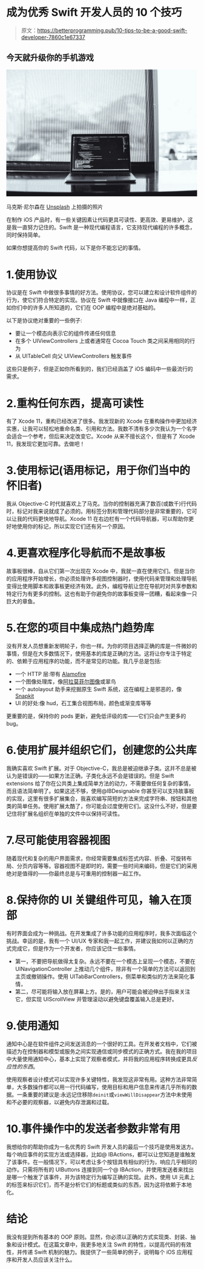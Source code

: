 # 成为优秀 Swift 开发人员的 10 个技巧

> 原文：<https://betterprogramming.pub/10-tips-to-be-a-good-swift-developer-7860c1e67337>

## 今天就升级你的手机游戏

![](img/c71b37c0a29ad37e614cd3d0457d5a50.png)

马克斯·尼尔森在 [Unsplash](https://unsplash.com?utm_source=medium&utm_medium=referral) 上拍摄的照片

在制作 iOS 产品时，有一些关键因素让代码更具可读性、更高效、更易维护，这是我一直努力记住的。Swift 是一种现代编程语言，它支持现代编程的许多概念，同时保持简单。

如果你想提高你的 Swift 代码，以下是你不能忘记的事情。

# 1.使用协议

协议是在 Swift 中做很多事情的好方法。使用协议，您可以建立和设计软件组件的行为，使它们符合特定的实现。协议在 Swift 中就像接口在 Java 编程中一样，正如你们中的许多人所知道的，它们在 OOP 编程中是绝对基础的。

以下是协议绝对重要的一些例子:

*   要让一个模态向表示它的组件传递任何信息
*   在多个 UIViewControllers 上或者通常在 Cocoa Touch 类之间采用相同的行为
*   从 UITableCell 向父 UIViewControllers 触发事件

这些只是例子，但是正如你所看到的，我们已经涵盖了 iOS 编码中一些最流行的需求。

# 2.重构任何东西，提高可读性

有了 Xcode 11，重构已经改进了很多。我发现新的 Xcode 在重构操作中更加经济实惠，让我可以轻松地重命名类、引用和方法。我数不清有多少次我认为一个名字会适合一个参考，但后来决定改变它。Xcode 从来不擅长这个，但是有了 Xcode 11，我发现它更加可靠。去做吧！

# 3.使用标记(语用标记，用于你们当中的怀旧者)

我从 Objective-C 时代就喜欢上了马克。当你的控制器充满了数百(或数千)行代码时，标记对我来说就成了必须的。用标签分割和管理代码部分是非常重要的，它可以让我的代码更快地导航。Xcode 11 在右边栏有一个代码导航器，可以帮助你更好地使用你的标记，所以实现它们还有另一个原因。

# 4.更喜欢程序化导航而不是故事板

故事板很棒，自从它们第一次出现在 Xcode 中，我就一直在使用它们。但是当你的应用程序开始增长，你必须处理许多视图控制器时，使用代码来管理和处理导航变得比使用脚本和故事板更经济有效。此外，编程导航让您在导航时对共享参数和特定行为有更多的控制。这也有助于你避免你的故事板变得一团糟，看起来像一只巨大的章鱼。

# 5.在您的项目中集成热门趋势库

没有开发人员想重新发明轮子，你也一样。为你的项目选择正确的库是一件微妙的事情，但是在大多数情况下，使用基本的库是正确的方法。这将让你专注于特定的、依赖于应用程序的功能，而不是常见的功能。我几乎总是包括:

*   一个 HTTP 层:带有 [Alamofire](https://www.github.com/Alamofire/Alamofire)
*   一个图像处理库，像[阿拉莫菲尔图像](https://github.com/Alamofire/AlamofireImage)或翠鸟
*   一个 autolayout 助手来挖掘原生 Swift 系统，这在编程上是邪恶的，像 [Snapkit](https://snapkit.io)
*   UI 的好处:像 hud，石工集合视图布局，颜色或渐变库等等

更重要的是，保持你的 pods 更新，避免低评级的库——它们只会产生更多的 bug。

# 6.使用扩展并组织它们，创建您的公共库

我确实喜欢 Swift 扩展。对于 Objective-C，我总是被迫继承子类。这并不总是被认为是错误的——如果方法正确，子类化永远不会是错误的。但是 Swift extensions 给了你在公共类上集成简单方法的动力，不需要做任何复杂的事情，而且语法简单明了。如果这还不够，使用@IBDesignable 你甚至可以支持故事板的实现，这里有很多扩展集合，我喜欢编写简短的方法来完成字符串、按钮和其他类的简单任务。使用扩展太酷了，你可能会过度使用它们。这没什么不好，但是要记住将扩展名组织在单独的文件中以保持可读性。

# 7.尽可能使用容器视图

随着现代和复杂的用户界面需求，你经常需要集成标签式内容、折叠、可旋转布局、分页内容等等。容器视图不是即时的，需要一些时间来编码，但是它们的采用绝对是值得的——你最终总是与可重用的控制器一起工作。

# 8.保持你的 UI 关键组件可见，输入在顶部

有时界面会成为一种挑战。在开发集成了许多功能的应用程序时，我多次面临这个挑战。幸运的是，我有一个 UI/UX 专家和我一起工作，并建议我如何以正确的方式完成它，但是作为一个开发者，你应该记住一些事情。

*   第一，不要把导航做得太复杂。永远不要在一个模态上呈现一个模态，不要在 UINavigationController 上推动几个组件，除非有一个简单的方法可以返回到主页或撤销操作。使用 UITabBarControllers，侧菜单和类似的方法来简化事情，
*   第二，尽可能将输入放在屏幕上方。是的，用户可能会被迫伸出手指来关注它，但实现 UIScrollView 并管理滚动以避免键盘覆盖输入总是更好。

# 9.使用通知

通知中心是在软件组件之间发送消息的一个很好的工具。在开发者文档中，它们被描述为在控制器和模型或服务之间实现通信或同步模式的正确方式。我在我的项目中大量使用通知中心，基本上实现了观察者模式，并将我的应用程序转换成更具*反应性的东西*。

使用观察者设计模式可以实现许多关键特性，我发现这非常有用。这种方法非常简单，大多数操作都可以用一行代码编写，使用目标和用户信息来传递几乎所有的数据。一条重要的建议是:永远记住移除`deinit`或`viewWillDisappear`方法中未使用和不必要的观察器，以避免内存泄漏和过载。

# 10.事件操作中的发送者参数非常有用

我想给你的帮助你成为一名优秀的 Swift 开发人员的最后一个技巧是使用发送方。每个响应事件的实现方法或选择器，比如@ IBActions，都可以让您知道是谁触发了该事件。在一般情况下，可以考虑让多个按钮具有相似的行为，响应几乎相同的动作。只需将所有的 UIButtons 连接到同一个@ IBAction，并使用发送者来找出是哪一个触发了该事件，并为该特定行为编写正确的实现。此外，使用 UI 元素上的标签来标识它们，而不是分析它们的标题或类似的东西，因为这将依赖于本地化。

# 结论

我没有提到所有基本的 OOP 原则。显然，你必须以正确的方式实现类、封装、抽象和设计模式。在这篇文章中，我更多地关注 Swift 的特性，以提高代码的有效性，并传递 Swift 机制的魅力。我提供了一些简单的例子，说明每个 iOS 应用程序和开发人员应该关注什么。